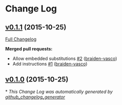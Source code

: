 # Change Log

## [v0.1.1](https://github.com/braiden-vasco/lita-substitution/tree/v0.1.1) (2015-10-25)
[Full Changelog](https://github.com/braiden-vasco/lita-substitution/compare/v0.1.0...v0.1.1)

**Merged pull requests:**

- Allow embedded substitutions [\#2](https://github.com/braiden-vasco/lita-substitution/pull/2) ([braiden-vasco](https://github.com/braiden-vasco))
- Add instructions [\#1](https://github.com/braiden-vasco/lita-substitution/pull/1) ([braiden-vasco](https://github.com/braiden-vasco))

## [v0.1.0](https://github.com/braiden-vasco/lita-substitution/tree/v0.1.0) (2015-10-25)


\* *This Change Log was automatically generated by [github_changelog_generator](https://github.com/skywinder/Github-Changelog-Generator)*